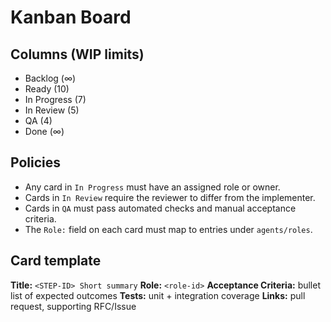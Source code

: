 # Kanban Board

## Columns (WIP limits)
- Backlog (∞)
- Ready (10)
- In Progress (7)
- In Review (5)
- QA (4)
- Done (∞)

## Policies
- Any card in `In Progress` must have an assigned role or owner.
- Cards in `In Review` require the reviewer to differ from the implementer.
- Cards in `QA` must pass automated checks and manual acceptance criteria.
- The `Role:` field on each card must map to entries under `agents/roles`.

## Card template
**Title:** `<STEP-ID> Short summary`
**Role:** `<role-id>`
**Acceptance Criteria:** bullet list of expected outcomes
**Tests:** unit + integration coverage
**Links:** pull request, supporting RFC/Issue
